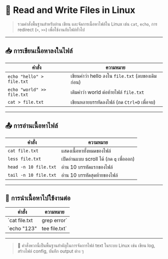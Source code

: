 # 📄 Read and Write Files in Linux

> รวมคำสั่งพื้นฐานสำหรับอ่าน เขียน และจัดการเนื้อหาไฟล์ใน Linux เช่น `cat`, `echo`, การ redirect (`>`, `>>`) เพื่อใช้งานกับไฟล์ทั่วไป

---

## 📥 การเขียนเนื้อหาลงในไฟล์

| คำสั่ง | ความหมาย |
|--------|-----------|
| `echo "hello" > file.txt` | เขียนคำว่า hello ลงใน `file.txt` (ลบของเดิมก่อน) |
| `echo "world" >> file.txt` | เติมคำว่า world ต่อท้ายไฟล์ `file.txt` |
| `cat > file.txt` | เขียนหลายบรรทัดลงไฟล์ (กด `Ctrl+D` เพื่อจบ) |

---

## 📤 การอ่านเนื้อหาไฟล์

| คำสั่ง | ความหมาย |
|--------|-----------|
| `cat file.txt` | แสดงเนื้อหาทั้งหมดของไฟล์ |
| `less file.txt` | เปิดอ่านแบบ scroll ได้ (กด `q` เพื่อออก) |
| `head -n 10 file.txt` | อ่าน 10 บรรทัดแรกของไฟล์ |
| `tail -n 10 file.txt` | อ่าน 10 บรรทัดสุดท้ายของไฟล์ |

---

## 🔄 การนำเนื้อหาไปใช้งานต่อ

| คำสั่ง | ความหมาย |
|--------|-----------|
| `cat file.txt | grep error` | ค้นหาคำว่า "error" ในไฟล์ |
| `echo "123" | tee file.txt` | เขียนและแสดงผลพร้อมกัน |

---

> 🧠 คำสั่งพวกนี้เป็นพื้นฐานสำคัญในการจัดการไฟล์ text ในระบบ Linux เช่น เขียน log, สร้างไฟล์ config, บันทึก output ต่าง ๆ
